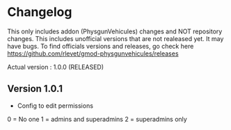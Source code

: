 # Changelog
This only includes addon (PhysgunVehicules) changes and NOT repository changes.
This includes unofficial versions that are not realeased yet. It may have bugs.
To find officials versions and releases, go check here https://github.com/rlevet/gmod-physgunvehicules/releases

Actual version : 1.0.0 (RELEASED)


## Version 1.0.1
- Config to edit permissions

0 = No one  1 = admins and superadmins  2 = superadmins only
